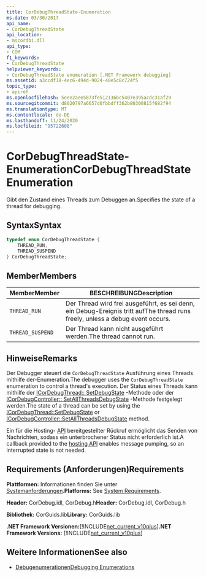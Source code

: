 ```yaml
---
title: CorDebugThreadState-Enumeration
ms.date: 03/30/2017
api_name:
- CorDebugThreadState
api_location:
- mscordbi.dll
api_type:
- COM
f1_keywords:
- CorDebugThreadState
helpviewer_keywords:
- CorDebugThreadState enumeration [.NET Framework debugging]
ms.assetid: a3ccdf18-4ec6-494d-9024-48e5c8c724f5
topic_type:
- apiref
ms.openlocfilehash: 5eee2aee5873fe512136bc5407e395acdc31af29
ms.sourcegitcommit: d8020797a6657d0fbbdff362b80300815f682f94
ms.translationtype: MT
ms.contentlocale: de-DE
ms.lasthandoff: 11/24/2020
ms.locfileid: "95722608"
---
```

# <a name="cordebugthreadstate-enumeration"></a><span data-ttu-id="e29f3-102">CorDebugThreadState-Enumeration</span><span class="sxs-lookup"><span data-stu-id="e29f3-102">CorDebugThreadState Enumeration</span></span>

<span data-ttu-id="e29f3-103">Gibt den Zustand eines Threads zum Debuggen an.</span><span class="sxs-lookup"><span data-stu-id="e29f3-103">Specifies the state of a thread for debugging.</span></span>  
  
## <a name="syntax"></a><span data-ttu-id="e29f3-104">Syntax</span><span class="sxs-lookup"><span data-stu-id="e29f3-104">Syntax</span></span>  
  
```cpp  
typedef enum CorDebugThreadState {  
    THREAD_RUN,  
    THREAD_SUSPEND  
} CorDebugThreadState;  
```  
  
## <a name="members"></a><span data-ttu-id="e29f3-105">Member</span><span class="sxs-lookup"><span data-stu-id="e29f3-105">Members</span></span>  
  
|<span data-ttu-id="e29f3-106">Member</span><span class="sxs-lookup"><span data-stu-id="e29f3-106">Member</span></span>|<span data-ttu-id="e29f3-107">BESCHREIBUNG</span><span class="sxs-lookup"><span data-stu-id="e29f3-107">Description</span></span>|  
|------------|-----------------|  
|`THREAD_RUN`|<span data-ttu-id="e29f3-108">Der Thread wird frei ausgeführt, es sei denn, ein Debug-Ereignis tritt auf</span><span class="sxs-lookup"><span data-stu-id="e29f3-108">The thread runs freely, unless a debug event occurs.</span></span>|  
|`THREAD_SUSPEND`|<span data-ttu-id="e29f3-109">Der Thread kann nicht ausgeführt werden.</span><span class="sxs-lookup"><span data-stu-id="e29f3-109">The thread cannot run.</span></span>|  
  
## <a name="remarks"></a><span data-ttu-id="e29f3-110">Hinweise</span><span class="sxs-lookup"><span data-stu-id="e29f3-110">Remarks</span></span>  

 <span data-ttu-id="e29f3-111">Der Debugger steuert die `CorDebugThreadState` Ausführung eines Threads mithilfe der-Enumeration.</span><span class="sxs-lookup"><span data-stu-id="e29f3-111">The debugger uses the `CorDebugThreadState` enumeration to control a thread's execution.</span></span> <span data-ttu-id="e29f3-112">Der Status eines Threads kann mithilfe der [ICorDebugThread:: SetDebugState](icordebugthread-setdebugstate-method.md) -Methode oder der [ICorDebugController:: SetAllThreadsDebugState](icordebugcontroller-setallthreadsdebugstate-method.md) -Methode festgelegt werden.</span><span class="sxs-lookup"><span data-stu-id="e29f3-112">The state of a thread can be set by using the [ICorDebugThread::SetDebugState](icordebugthread-setdebugstate-method.md) or [ICorDebugController::SetAllThreadsDebugState](icordebugcontroller-setallthreadsdebugstate-method.md) method.</span></span>  
  
 <span data-ttu-id="e29f3-113">Ein für die Hosting- [API](../hosting/index.md) bereitgestellter Rückruf ermöglicht das Senden von Nachrichten, sodass ein unterbrochener Status nicht erforderlich ist.</span><span class="sxs-lookup"><span data-stu-id="e29f3-113">A callback provided to the [hosting API](../hosting/index.md) enables message pumping, so an interrupted state is not needed.</span></span>  
  
## <a name="requirements"></a><span data-ttu-id="e29f3-114">Requirements (Anforderungen)</span><span class="sxs-lookup"><span data-stu-id="e29f3-114">Requirements</span></span>  

 <span data-ttu-id="e29f3-115">**Plattformen:** Informationen finden Sie unter [Systemanforderungen](../../get-started/system-requirements.md).</span><span class="sxs-lookup"><span data-stu-id="e29f3-115">**Platforms:** See [System Requirements](../../get-started/system-requirements.md).</span></span>  
  
 <span data-ttu-id="e29f3-116">**Header:** CorDebug.idl, CorDebug.h</span><span class="sxs-lookup"><span data-stu-id="e29f3-116">**Header:** CorDebug.idl, CorDebug.h</span></span>  
  
 <span data-ttu-id="e29f3-117">**Bibliothek:** CorGuids.lib</span><span class="sxs-lookup"><span data-stu-id="e29f3-117">**Library:** CorGuids.lib</span></span>  
  
 <span data-ttu-id="e29f3-118">**.NET Framework Versionen:**[!INCLUDE[net_current_v10plus](../../../../includes/net-current-v10plus-md.md)]</span><span class="sxs-lookup"><span data-stu-id="e29f3-118">**.NET Framework Versions:** [!INCLUDE[net_current_v10plus](../../../../includes/net-current-v10plus-md.md)]</span></span>  
  
## <a name="see-also"></a><span data-ttu-id="e29f3-119">Weitere Informationen</span><span class="sxs-lookup"><span data-stu-id="e29f3-119">See also</span></span>

- [<span data-ttu-id="e29f3-120">Debugenumerationen</span><span class="sxs-lookup"><span data-stu-id="e29f3-120">Debugging Enumerations</span></span>](debugging-enumerations.md)
